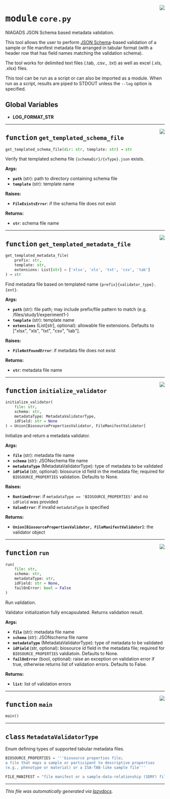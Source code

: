 <!-- markdownlint-disable -->

<a href="https://github.com/NIAGADS/niagads-pylib/blob/main/bases/niagads/metadata_validator_tool/core.py#L0"><img align="right" style="float:right;" src="https://img.shields.io/badge/-source-cccccc?style=flat-square"></a>

# <kbd>module</kbd> `core.py`
NIAGADS JSON Schema based metadata validation. 

This tool allows the user to perform [JSON Schema](https://json-schema.org/)-based validation of a sample or file manifest metadata file arranged in tabular format (with a header row that has field names matching the validation schema). 

The tool works for delimited text files (.tab, .csv., .txt) as well as excel (.xls, .xlsx) files. 

This tool can be run as a script or can also be imported as a module.  When run as a script, results are piped to STDOUT unless the `--log` option is specified. 

**Global Variables**
---------------
- **LOG_FORMAT_STR**

---

<a href="https://github.com/NIAGADS/niagads-pylib/blob/main/bases/niagads/metadata_validator_tool/core.py#L50"><img align="right" style="float:right;" src="https://img.shields.io/badge/-source-cccccc?style=flat-square"></a>

## <kbd>function</kbd> `get_templated_schema_file`

```python
get_templated_schema_file(dir: str, template: str) → str
```

Verify that templated schema file `{schemaDir}/{vType}.json` exists. 



**Args:**
 
 - <b>`path`</b> (str):  path to directory containing schema file 
 - <b>`template`</b> (str):  template name 



**Raises:**
 
 - <b>`FileExistsError`</b>:  if the schema file does not exist 



**Returns:**
 
 - <b>`str`</b>:  schema file name 


---

<a href="https://github.com/NIAGADS/niagads-pylib/blob/main/bases/niagads/metadata_validator_tool/core.py#L73"><img align="right" style="float:right;" src="https://img.shields.io/badge/-source-cccccc?style=flat-square"></a>

## <kbd>function</kbd> `get_templated_metadata_file`

```python
get_templated_metadata_file(
    prefix: str,
    template: str,
    extensions: List[str] = ['xlsx', 'xls', 'txt', 'csv', 'tab']
) → str
```

Find metadata file based on templated name `{prefix}{validator_type}.{ext}`. 



**Args:**
 
 - <b>`path`</b> (str):  file path; may include prefix/file pattern to match (e.g. /files/study1/experiment1-) 
 - <b>`template`</b> (str):  template name 
 - <b>`extensions`</b> (List[str], optional):  allowable file extensions. Defaults to ["xlsx", "xls", "txt", "csv", "tab"]. 



**Raises:**
 
 - <b>`FileNotFoundError`</b>:  if metadata file does not exist 



**Returns:**
 
 - <b>`str`</b>:  metadata file name 


---

<a href="https://github.com/NIAGADS/niagads-pylib/blob/main/bases/niagads/metadata_validator_tool/core.py#L102"><img align="right" style="float:right;" src="https://img.shields.io/badge/-source-cccccc?style=flat-square"></a>

## <kbd>function</kbd> `initialize_validator`

```python
initialize_validator(
    file: str,
    schema: str,
    metadataType: MetadataValidatorType,
    idField: str = None
) → Union[BiosourcePropertiesValidator, FileManifestValidator]
```

Initialize and return a metadata validator. 



**Args:**
 
 - <b>`file`</b> (str):  metadata file name 
 - <b>`schema`</b> (str):  JSONschema file name 
 - <b>`metadataType`</b> (MetadataValidatorType):  type of metadata to be validated 
 - <b>`idField`</b> (str, optional):  biosource id field in the metadata file; required for `BIOSOURCE_PROPERTIES` validation. Defaults to None. 



**Raises:**
 
 - <b>`RuntimeError`</b>:  if `metadataType == 'BIOSOURCE_PROPERTIES'` and no `idField` was provided 
 - <b>`ValueError`</b>:  if invalid `metadataType` is specified 



**Returns:**
 
 - <b>`Union[BiosourcePropertiesValidator, FileManifestValidator]`</b>:  the validator object 


---

<a href="https://github.com/NIAGADS/niagads-pylib/blob/main/bases/niagads/metadata_validator_tool/core.py#L140"><img align="right" style="float:right;" src="https://img.shields.io/badge/-source-cccccc?style=flat-square"></a>

## <kbd>function</kbd> `run`

```python
run(
    file: str,
    schema: str,
    metadataType: str,
    idField: str = None,
    failOnError: bool = False
)
```

Run validation. 

Validator initialization fully encapsulated.  Returns validation result. 



**Args:**
 
 - <b>`file`</b> (str):  metadata file name 
 - <b>`schema`</b> (str):  JSONschema file name 
 - <b>`metadataType`</b> (MetadataValidatorType):  type of metadata to be validated 
 - <b>`idField`</b> (str, optional):  biosource id field in the metadata file; required for `BIOSOURCE_PROPERTIES` valdiatoin. Defaults to None. 
 - <b>`failOnError`</b> (bool, optional):  raise an exception on validation error if true, otherwise returns list of validation errors. Defaults to False. 



**Returns:**
 
 - <b>`list`</b>:  list of validation errors 


---

<a href="https://github.com/NIAGADS/niagads-pylib/blob/main/bases/niagads/metadata_validator_tool/core.py#L171"><img align="right" style="float:right;" src="https://img.shields.io/badge/-source-cccccc?style=flat-square"></a>

## <kbd>function</kbd> `main`

```python
main()
```






---

## <kbd>class</kbd> `MetadataValidatorType`
Enum defining types of supported tabular metadata files. 

```python
BIOSOURCE_PROPERTIES = '''biosource properties file;
a file that maps a sample or participant to descriptive properties
(e.g., phenotype or material) or a ISA-TAB-like sample file'''

FILE_MANIFEST = "file manifest or a sample-data-relationship (SDRF) file"
``` 







---

_This file was automatically generated via [lazydocs](https://github.com/ml-tooling/lazydocs)._
